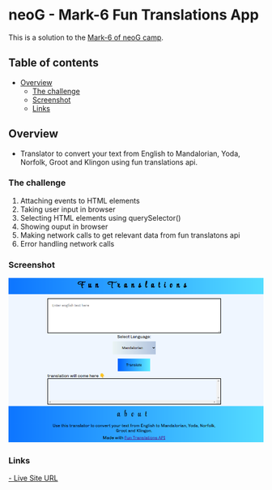 # neoG - Mark-6 Fun Translations App

This is a solution to the [Mark-6 of neoG camp](https://neog.camp/guide/lesson-four#assignment).

## Table of contents

- [Overview](#overview)
  - [The challenge](#the-challenge)
  - [Screenshot](#screenshot)
  - [Links](#links)


## Overview
- Translator to convert your text from English to Mandalorian, Yoda, Norfolk, Groot and Klingon using fun translations api.
### The challenge

1. Attaching events to HTML elements
2. Taking user input in browser
3. Selecting HTML elements using querySelector()
4. Showing ouput in browser
5. Making network calls to get relevant data from fun translatons api
6. Error handling network calls

### Screenshot

![](mark7.png)


### Links


[- Live Site URL](https://git-0r.github.io/mark7_funTranslationsApp/)

